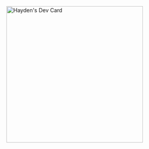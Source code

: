 <a href="https://app.daily.dev/hayden29"><img src="https://api.daily.dev/devcards/v2/W7JGhMXMMxjpOD2wvJt4I.png?r=21f&type=default" width="356" alt="Hayden's Dev Card"/></a>

